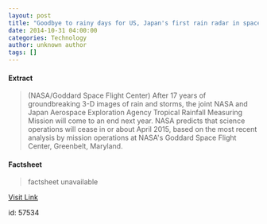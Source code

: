 ```yaml
---
layout: post
title: "Goodbye to rainy days for US, Japan's first rain radar in space"
date: 2014-10-31 04:00:00
categories: Technology
author: unknown author
tags: []
---
```



#### Extract
>(NASA/Goddard Space Flight Center) After 17 years of groundbreaking 3-D images of rain and storms, the joint NASA and Japan Aerospace Exploration Agency Tropical Rainfall Measuring Mission will come to an end next year. NASA predicts that science operations will cease in or about April 2015, based on the most recent analysis by mission operations at NASA's Goddard Space Flight Center, Greenbelt, Maryland.

#### Factsheet
>factsheet unavailable

[Visit Link](http://www.eurekalert.org/pub_releases/2014-10/nsfc-gtr103114.php)

id:   57534
